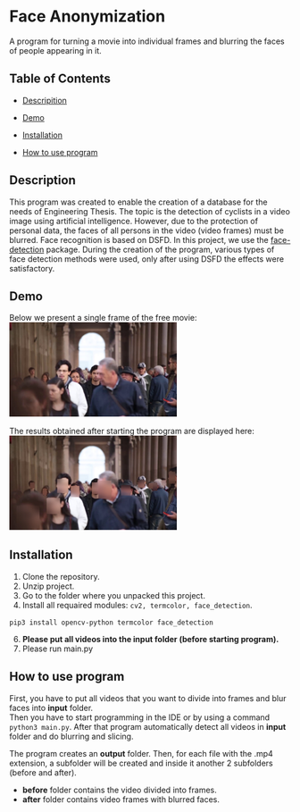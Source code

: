 # Face Anonymization

A program for turning a movie into individual frames and blurring the faces of people appearing in it.

## Table of Contents

- [Descripition](#description)

- [Demo](#demo)

- [Installation](#installation)

- [How to use program](#how-to-use-program)

## Description

This program was created to enable the creation of a database for the needs of Engineering Thesis.
The topic is the detection of cyclists in a video image using artificial intelligence.
However, due to the protection of personal data, the faces of all persons in the video (video frames) must be blurred.
Face recognition is based on DSFD. In this project, we use the [face-detection](https://pypi.org/project/face-detection/) package.
During the creation of the program, various types of face detection methods were used, only after using DSFD the effects were satisfactory.

## Demo
Below we present a single frame of the free movie:
<br />
<img src="readme-files/1.jpg" alt="before" width="300"/>

The results obtained after starting the program are displayed here:
<br />
<img src="readme-files/1_out.jpg" alt="after" width="300"/>

## Installation
1. Clone the repository.
2. Unzip project.
3. Go to the folder where you unpacked this project.
4. Install all requaired modules: ```cv2, termcolor, face_detection```.
```
pip3 install opencv-python termcolor face_detection
```
6. <b> Please put all videos into the input folder (before starting program). </b>
7. Please run main.py


## How to use program
First, you have to put all videos that you want to divide into frames and blur faces into <b>input</b> folder. </br>Then you have to start programming in the IDE or by using a command ```python3 main.py```. After that program automatically detect all videos in <b>input</b> folder and do blurring and slicing.

The program creates an <b>output</b> folder. Then, for each file with the .mp4 extension, a subfolder will be created and inside it another 2 subfolders (before and after). 
- <b>before</b> folder contains the video divided into frames. 
- <b>after</b> folder contains video frames with blurred faces.
